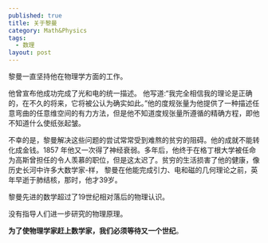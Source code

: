 ```yaml
---
published: true
title: 关于黎曼
category: Math&Physics
tags: 
  - 数理
layout: post
---
```




黎曼一直坚持他在物理学方面的工作。



他曾宣布他成功完成了光和电的统一描述。 他写道:“我完全相信我的理论是正确的，在不久的将来，它将被公认为确实如此。”他的度规张量为他提供了一种描述任意弯曲的任意维空间的有力方法，但是他不知道度规张量所遵循的精确方程，即他不知道什么使纸张起皱。



不幸的是，黎曼解决这些问题的尝试常常受到难熬的贫穷的阻碍。他的成就不能转化成金钱。1857 年他又一次得了神经衰弱。多年后，他终于在格丁根大学被任命为高斯曾担任的令人羡慕的职位，但是这太迟了。贫穷的生活损害了他的健康，像历史长河中许多大数学家-样， 黎曼在他能完成引力、电和磁的几何理论之前，英年早逝于肺结核，那时，他才39岁。



黎曼先进的数学超过了19世纪相对落后的物理认识。

没有指导人们进一步研究的物理原理。



**为了使物理学家赶上数学家，我们必须等待又一个世纪**。